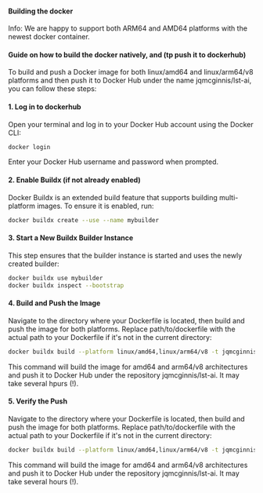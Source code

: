 #### Building the docker

Info: We are happy to support both ARM64 and AMD64 platforms with the newest docker container.

#### Guide on how to build the docker natively, and (tp push it to dockerhub)

To build and push a Docker image for both linux/amd64 and linux/arm64/v8 platforms and then push it to Docker Hub under the name jqmcginnis/lst-ai, you can follow these steps:

#### 1. Log in to dockerhub

Open your terminal and log in to your Docker Hub account using the Docker CLI:

```bash
docker login
```
Enter your Docker Hub username and password when prompted.

#### 2. Enable Buildx (if not already enabled)

Docker Buildx is an extended build feature that supports building multi-platform images. To ensure it is enabled, run:

```bash
docker buildx create --use --name mybuilder
```

#### 3. Start a New Buildx Builder Instance

This step ensures that the builder instance is started and uses the newly created builder:

```bash
docker buildx use mybuilder
docker buildx inspect --bootstrap
```

#### 4. Build and Push the Image

Navigate to the directory where your Dockerfile is located, then build and push the image for both platforms. Replace path/to/dockerfile with the actual path to your Dockerfile if it's not in the current directory:

```bash
docker buildx build --platform linux/amd64,linux/arm64/v8 -t jqmcginnis/lst-ai --push .
```
This command will build the image for amd64 and arm64/v8 architectures and push it to Docker Hub under the repository jqmcginnis/lst-ai. It may take several hpurs (!).

#### 5. Verify the Push

Navigate to the directory where your Dockerfile is located, then build and push the image for both platforms. Replace path/to/dockerfile with the actual path to your Dockerfile if it's not in the current directory:

```bash
docker buildx build --platform linux/amd64,linux/arm64/v8 -t jqmcginnis/lst-ai --push .
```
This command will build the image for amd64 and arm64/v8 architectures and push it to Docker Hub under the repository jqmcginnis/lst-ai. It may take several hours (!).